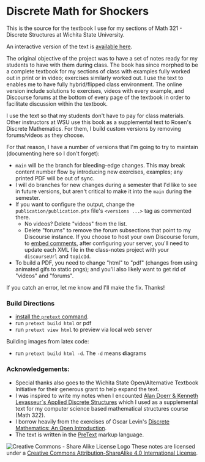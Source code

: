 # Discrete Math for Shockers
This is the source for the textbook I use for my sections of Math 321 - Discrete Structures at Wichita State University.

An interactive version of the text is [available here](http://wichita.edu/discreteBook).

The original objective of the project was to have a set of notes ready for my students to have with them during class. The book has since morphed to be a complete textbook for my sections of class with examples fully worked out in print or in video; exercises similarly worked out. I use the text to enables me to have fully hybrid/flipped class environment. The online version include solutions to exercises, videos with every example, and Discourse forums at the bottom of every page of the textbook in order to facilitate discussion within the textbook.

I use the text so that my students don't have to pay for class materials. Other instructors at WSU  use this book as a supplemental text to Rosen's Discrete Mathematics.  For them, I build custom versions by removing forums/videos as they choose. 

For that reason, I have a number of versions that I'm going to try to maintain (documenting here so I don't forget): 
  - `main` will be the branch for bleeding-edge changes. This may break content number flow by introducing new exercises, examples; any printed PDF will be out of sync.
  - I will do branches for new changes during a semester that I'd like to see in future versions, but aren't critical to make it into the `main` during the semester. 
  - If you want to configure the output, change the `publication/publication.ptx` file's  `<versions ...>` tag as commented there. 
     - No videos? Delete "videos" from the list.
     - Delete "forums" to remove the forum subsections that point to my Discourse instance. 
       If you choose to host your own Discourse forum, to [embed comments](https://meta.discourse.org/t/embedding-discourse-comments-via-javascript/31963), after configuring your server, you'll need to update each XML file in the class-notes project with your `discourseUrl` and `topicId`.
  - To build a PDF, you need to change "html" to "pdf" (changes from using animated gifs to static pngs); and you'll also likely want to get rid of "videos" and "forums".

If you catch an error, let me know and I'll make the fix. Thanks!

### Build Directions
- [install the `pretext` command](https://pretextbook.org/doc/guide/html/quickstart-getting-pretext.html).
- run `pretext build html` or pdf
- run `pretext view html` to preview via local web server

Building images from latex code: 
- run `pretext build html -d`.  The `-d` means **d**iagrams

### Acknowledgements: 
- Special thanks also goes to the Wichita State Open/Alternative Textbook Initiative for their generous grant to help expand the text.
- I was inspired to write my notes when I encounted [Alan Doerr & Kenneth Levasseur`s Applied Discrete Structures](https://github.com/klevasseur/ads) which I used as a supplemental text for my computer science based mathematical structures course (Math 322).
- I borrow heavily from the exercises of Oscar Levin's [Discrete Mathematics: An Open Introduction](https://github.com/oscarlevin/discrete-book).
- The text is written in the [PreText](https://github.com/rbeezer/mathbook.git) markup language.

![Creative Commons - Share Alike License Logo](https://i.creativecommons.org/l/by-sa/4.0/88x31.png) These notes are licensed under a [Creative Commons Attribution-ShareAlike 4.0 International License](http://creativecommons.org/licenses/by-sa/4.0/).
